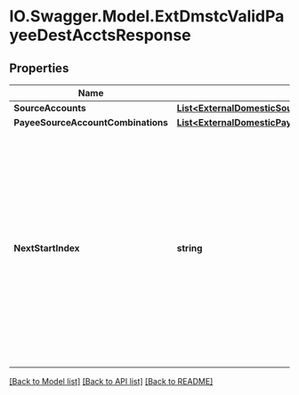 # IO.Swagger.Model.ExtDmstcValidPayeeDestAcctsResponse
## Properties

Name | Type | Description | Notes
------------ | ------------- | ------------- | -------------
**SourceAccounts** | [**List&lt;ExternalDomesticSourceAccounts&gt;**](ExternalDomesticSourceAccounts.md) |  | 
**PayeeSourceAccountCombinations** | [**List&lt;ExternalDomesticPayeeSourceAccountCombinations&gt;**](ExternalDomesticPayeeSourceAccountCombinations.md) |  | 
**NextStartIndex** | **string** | In some cases there is more data than what can be returned in a single response. If there is additional data available a nextStartIndex will be returned. Pass the nextStartIndex in your next request to retrieve the next set of data. | [optional] 

[[Back to Model list]](../README.md#documentation-for-models) [[Back to API list]](../README.md#documentation-for-api-endpoints) [[Back to README]](../README.md)

